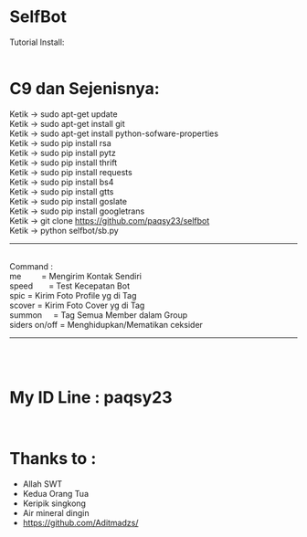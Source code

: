 # SelfBot <br>
Tutorial Install: <br><br>

# C9 dan Sejenisnya: <br>
Ketik -> sudo apt-get update <br>
Ketik -> sudo apt-get install git <br>
Ketik -> sudo apt-get install python-sofware-properties <br>
Ketik -> sudo pip install rsa <br>
Ketik -> sudo pip install pytz <br>
Ketik -> sudo pip install thrift <br>
Ketik -> sudo pip install requests <br>
Ketik -> sudo pip install bs4 <br>
Ketik -> sudo pip install gtts <br>
Ketik -> sudo pip install goslate <br>
Ketik -> sudo pip install googletrans <br>
Ketik -> git clone https://github.com/paqsy23/selfbot <br>
Ketik -> python selfbot/sb.py <br>

<hr><br>
Command : <br> 
me            = Mengirim Kontak Sendiri <br>
speed         = Test Kecepatan Bot <br>
spic <tag>    = Kirim Foto Profile yg di Tag <br>
scover <tag>  = Kirim Foto Cover yg di Tag <br>
summon        = Tag Semua Member dalam Group <br>
siders on/off = Menghidupkan/Mematikan ceksider <br>
<hr><br><br>
  
 # My ID Line : paqsy23 <br><br>
  
 # Thanks to :<br>
  - Allah SWT <br>
  - Kedua Orang Tua <br>
  - Keripik singkong
  - Air mineral dingin
  - https://github.com/Aditmadzs/
